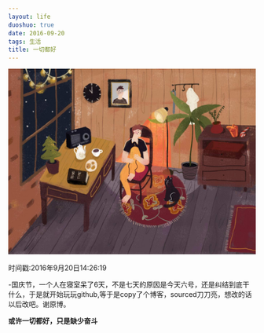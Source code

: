 ```yaml
---
layout: life
duoshuo: true
date: 2016-09-20
tags: 生活
title: 一切都好
---
```

![nami](/life/2016/2016res/2016-08-10.jpg)

时间戳:2016年9月20日14:26:19

-国庆节，一个人在寝室呆了6天，不是七天的原因是今天六号，还是纠结到底干什么，于是就开始玩玩github,等于是copy了个博客，sourced刀刀亮，想改的话以后改吧。谢原博。

  **或许一切都好，只是缺少奋斗**
